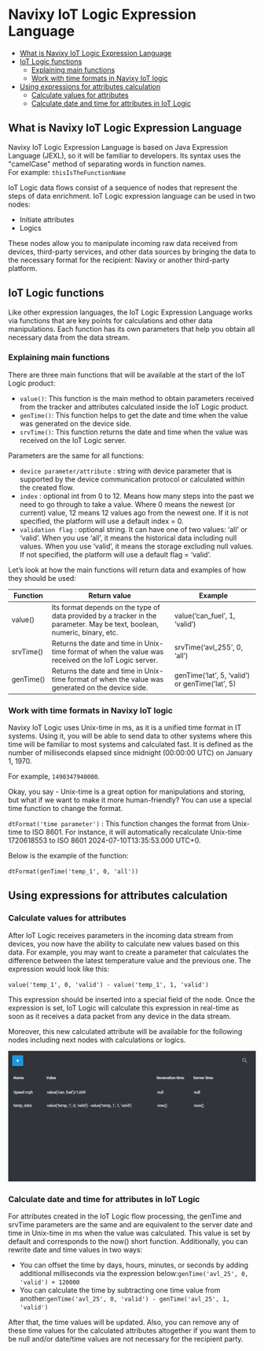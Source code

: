 # Navixy IoT Logic Expression Language

- [What is Navixy IoT Logic Expression Language](#what-is-navixy-iot-logic-expression-language)
- [IoT Logic functions](#iot-logic-functions)
  - [Explaining main functions](#explaining-main-functions)
  - [Work with time formats in Navixy IoT logic](#work-with-time-formats-in-navixy-iot-logic)
- [Using expressions for attributes calculation](#using-expressions-for-attributes-calculation)
  - [Calculate values for attributes](#calculate-values-for-attributes)
  - [Calculate date and time for attributes in IoT Logic](#calculate-date-and-time-for-attributes-in-iot-logic)

## What is Navixy IoT Logic Expression Language

Navixy IoT Logic Expression Language is based on Java Expression Language (JEXL), so it will be familiar to developers. Its syntax uses the "camelCase" method of separating words in function names.  
For example: `thisIsTheFunctionName`

IoT Logic data flows consist of a sequence of nodes that represent the steps of data enrichment. IoT Logic expression language can be used in two nodes:

- Initiate attributes
- Logics

These nodes allow you to manipulate incoming raw data received from devices, third-party services, and other data sources by bringing the data to the necessary format for the recipient: Navixy or another third-party platform.

## IoT Logic functions

Like other expression languages, the IoT Logic Expression Language works via functions that are key points for calculations and other data manipulations. Each function has its own parameters that help you obtain all necessary data from the data stream.

### Explaining main functions

There are three main functions that will be available at the start of the IoT Logic product:

- `value()`: This function is the main method to obtain parameters received from the tracker and attributes calculated inside the IoT Logic product.
- `genTime()`: This function helps to get the date and time when the value was generated on the device side.
- `srvTime()`: This function returns the date and time when the value was received on the IoT Logic server.

Parameters are the same for all functions:

- `device parameter/attribute` : string with device parameter that is supported by the device communication protocol or calculated within the created flow.
- `index` : optional int from 0 to 12. Means how many steps into the past we need to go through to take a value. Where 0 means the newest (or current) value, 12 means 12 values ago from the newest one. If it is not specified, the platform will use a default index = 0.
- `validation flag` : optional string. It can have one of two values: ‘all’ or ‘valid’. When you use ‘all’, it means the historical data including null values. When you use ‘valid’, it means the storage excluding null values. If not specified, the platform will use a default flag = ‘valid’.

Let’s look at how the main functions will return data and examples of how they should be used:

| **Function** | **Return value** | **Example** |
| --- | --- | --- |
| value() | Its format depends on the type of data provided by a tracker in the parameter. May be text, boolean, numeric, binary, etc. | value(‘can\_fuel’, 1, ‘valid’) |
| srvTime() | Returns the date and time in Unix-time format of when the value was received on the IoT Logic server. | srvTime(‘avl\_255’, 0, ‘all’) |
| genTime() | Returns the date and time in Unix-time format of when the value was generated on the device side. | genTime(‘lat’, 5, ‘valid’) or genTime(‘lat’, 5) |

### Work with time formats in Navixy IoT logic

Navixy IoT Logic uses Unix-time in ms, as it is a unified time format in IT systems. Using it, you will be able to send data to other systems where this time will be familiar to most systems and calculated fast. It is defined as the number of milliseconds elapsed since midnight (00:00:00 UTC) on January 1, 1970.

For example, `1490347940000`.

Okay, you say - Unix-time is a great option for manipulations and storing, but what if we want to make it more human-friendly? You can use a special time function to change the format.

`dtFormat('time parameter')` : This function changes the format from Unix-time to ISO 8601. For instance, it will automatically recalculate Unix-time 1720618553 to ISO 8601 2024-07-10T13:35:53.000 UTC+0.

Below is the example of the function:

`dtFormat(genTime('temp_1', 0, 'all'))`

## Using expressions for attributes calculation

### Calculate values for attributes

After IoT Logic receives parameters in the incoming data stream from devices, you now have the ability to calculate new values based on this data. For example, you may want to create a parameter that calculates the difference between the latest temperature value and the previous one. The expression would look like this:

`value('temp_1', 0, 'valid') - value('temp_1', 1, 'valid')`

This expression should be inserted into a special field of the node. Once the expression is set, IoT Logic will calculate this expression in real-time as soon as it receives a data packet from any device in the data stream.

Moreover, this new calculated attribute will be available for the following nodes including next nodes with calculations or logics.

![image-20240823-105328.png](attachments/image-20240823-105328.png)

### Calculate date and time for attributes in IoT Logic

For attributes created in the IoT Logic flow processing, the genTime and srvTime parameters are the same and are equivalent to the server date and time in Unix-time in ms when the value was calculated. This value is set by default and corresponds to the now() short function. Additionally, you can rewrite date and time values in two ways:

- You can offset the time by days, hours, minutes, or seconds by adding additional milliseconds via the expression below:`genTime('avl_25', 0, 'valid') + 120000`
- You can calculate the time by subtracting one time value from another:`genTime('avl_25', 0, 'valid') - genTime('avl_25', 1, 'valid')`

After that, the time values will be updated. Also, you can remove any of these time values for the calculated attributes altogether if you want them to be null and/or date/time values are not necessary for the recipient party.